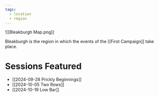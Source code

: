 ```yaml
---
tags:
  - location
  - region
---
```

![[Bleakburgh Map.png]]

Bleakburgh is the region in which the events of the [[First Campaign]] take place.

# Sessions Featured

- [[2024-09-28 Prickly Beginnings]]
- [[2024-10-05 Two Rows]]
- [[2024-10-19 Low Bar]]